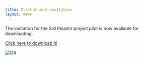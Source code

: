 ```yaml
---
title: Pilot &num;3 invitation
layout: news
---
```


The invitation for the 3rd Palantir project pilot is now available for downloading.

<a href="https://www.palantir-project.eu/documents/other-documents/PALANTIR-pilot-3-invitation.pdf" class="fa fa-download">Click here to download it!</a>

<img src="{{ 'pilot-nr-3' | append: '.jpeg' | prepend: '/img/' | prepend: site.baseurl }}" alt="GA" class="responsive center" style="max-width: 80%">
